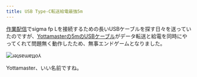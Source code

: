 ```yaml
---
title: USB Type-C転送給電最強5m
---
```

[作業配信](https://www.youtube.com/c/r7kamura)でsigma fp Lを接続するための長いUSBケーブルを探す日々を送っていたのですが、[Yottamasterの5mのUSBケーブル](https://www.amazon.co.jp/dp/B09Y1BY75P)がデータ転送と給電を同時にやってくれて問題無く動作したため、無事エンドゲームとなりました。

![](https://lh5.googleusercontent.com/OgUDK_ikJiSs8NVoFJY1q2lYH9haB2wXMS1GDuKdoRcx6c0ITPmIMjHdiGv5LEnaevL4Eezt0_9TgwflqBAewbhPnXUFARHFvMypwzo1M3cJGTMIQxk61PIDk8mE6PXuPkRURCeqlzSkBONAwrci8FZ4wv6NzaH70RkDbzup9jUBX1Sc8Lhgp-VDYQ "ɹǝʇsɐɯɐʇʇo⅄")

Yottamaster、いい名前ですね。
